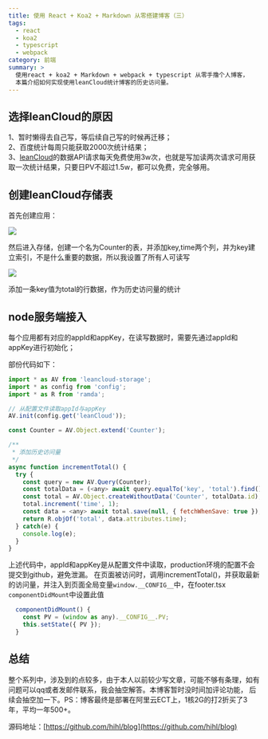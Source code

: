 ```yaml
---
title: 使用 React + Koa2 + Markdown 从零搭建博客（三）
tags: 
  - react
  - koa2
  - typescript
  - webpack
category: 前端
summary: >
  使用react + koa2 + Markdown + webpack + typescript 从零手撸个人博客，
  本篇介绍如何实现使用leanCloud统计博客的历史访问量。
---
```


## 选择leanCloud的原因

1、暂时懒得去自己写，等后续自己写的时候再迁移；
<br/>2、百度统计每周只能获取2000次统计结果；
<br/>3、[leanCloud](https://leancloud.cn/)的数据API请求每天免费使用3w次，也就是写加读两次请求可用获取一次统计结果，只要日PV不超过1.5w，都可以免费，完全够用。

## 创建leanCloud存储表

首先创建应用：

<img src="/images/2018-1-9-setupblog1.jpg"/>

然后进入存储，创建一个名为Counter的表，并添加key,time两个列，并为key建立索引，不是什么重要的数据，所以我设置了所有人可读写

<img src="/images/2018-1-9-setupblog1.jpg"/>

添加一条key值为total的行数据，作为历史访问量的统计

## node服务端接入

每个应用都有对应的appId和appKey，在读写数据时，需要先通过appId和appKey进行初始化；

部份代码如下：

```js
import * as AV from 'leancloud-storage';
import * as config from 'config';
import * as R from 'ramda';

// 从配置文件读取appId与appKey
AV.init(config.get('leanCloud'));

const Counter = AV.Object.extend('Counter');

/**
 * 添加历史访问量
 */
async function incrementTotal() {
  try {
    const query = new AV.Query(Counter);
    const totalData = (<any> await query.equalTo('key', 'total').find())[0];
    const total = AV.Object.createWithoutData('Counter', totalData.id);
    total.increment('time', 1);
    const data = <any> await total.save(null, { fetchWhenSave: true }); // 保存后获取最新数据
    return R.objOf('total', data.attributes.time);
  } catch(e) {
    console.log(e);
  }
}
```
上述代码中，appId和appKey是从配置文件中读取，production环境的配置不会提交到github，避免泄漏。
在页面被访问时，调用incrementTotal()，并获取最新的访问量，并注入到页面全局变量`window.__CONFIG__`中，在footer.tsx `componentDidMount`中设置此值
```js
  componentDidMount() {
    const PV = (window as any).__CONFIG__.PV;
    this.setState({ PV });
  }
```
## 总结
   整个系列中，涉及到的点较多，由于本人以前较少写文章，可能不够有条理，如有问题可以qq或者发邮件联系，我会抽空解答。本博客暂时没时间加评论功能，
后续会抽空加一下。PS：博客最终是部署在阿里云ECT上，1核2G的打2折买了3年，平均一年500+。

源码地址：[https://github.com/hihl/blog](https://github.com/hihl/blog)

